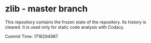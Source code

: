 # zlib - master branch

This repository contains the frozen state of the repository.
Its history is cleared. It is used only for static code
analysis with Codacy.

Commit Time: 1716294987